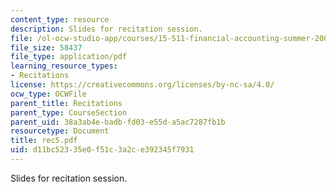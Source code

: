 ```yaml
---
content_type: resource
description: Slides for recitation session.
file: /ol-ocw-studio-app/courses/15-511-financial-accounting-summer-2004/d11bc52335e0f51c3a2ce392345f7931_rec5.pdf
file_size: 58437
file_type: application/pdf
learning_resource_types:
- Recitations
license: https://creativecommons.org/licenses/by-nc-sa/4.0/
ocw_type: OCWFile
parent_title: Recitations
parent_type: CourseSection
parent_uid: 38a3ab4e-badb-fd03-e55d-a5ac7287fb1b
resourcetype: Document
title: rec5.pdf
uid: d11bc523-35e0-f51c-3a2c-e392345f7931
---
```

Slides for recitation session.